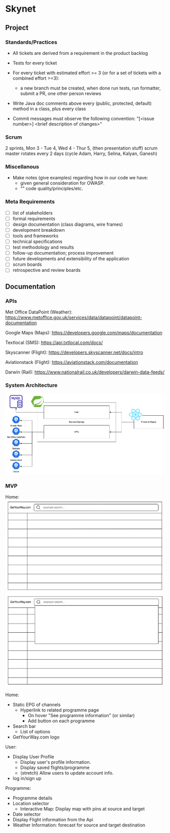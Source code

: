 # Skynet

## Project
### Standards/Practices

- All tickets are derived from a requirement in the product backlog

- Tests for every ticket 

- For every ticket with estimated effort >= 3 (or for a set of tickets with a combined effort >=3):
  - a new branch must be created, when done run tests, run formatter, submit a PR, one other person reviews
 
- Write Java doc comments above every (public, protected, default) method in a class, plus every class

- Commit messages must observe the following convention: "[\<issue number\>] \<brief description of changes\>"
 
### Scrum

2 sprints, Mon 3 - Tue 4, Wed 4 - Thur 5, (then presentation stuff)
scrum master rotates every 2 days (cycle Adam, Harry, Selina, Kalyan, Ganesh)


### Miscellanous

- Make notes (give examples) regarding how in our code we have:
  - given general consideration for OWASP.
  - "" code quality/principles/etc.
    

### Meta Requirements 
- [ ] list of stakeholders 
- [ ] formal requirements
- [ ] design documentation (class diagrams, wire frames)
- [ ] development breakdown
- [ ] tools and frameworks
- [ ] technical specifications
- [ ] test methodology and results 
- [ ] follow-up documentation; process improvement
- [ ] future developments and extensibility of the application
- [ ] scrum boards
- [ ] retrospective and review boards

## Documentation

### APIs

Met Office DataPoint (Weather): https://www.metoffice.gov.uk/services/data/datapoint/datapoint-documentation

Google Maps (Maps): https://developers.google.com/maps/documentation

Textlocal (SMS): https://api.txtlocal.com/docs/

Skyscanner (Flight): https://developers.skyscanner.net/docs/intro

Aviationstack (Flight): https://aviationstack.com/documentation

Darwin (Rail): https://www.nationalrail.co.uk/developers/darwin-data-feeds/


### System Architecture

![System Architecture](docs/system-architecture.png)


### MVP

Home:
![System Architecture](docs/home.png)

Home:
- Static EPG of channels
  - Hyperlink to related programme page
    - On hover "See programme information" (or similar)
    - Add button on each programme
- Search bar
  - List of options
- GetYourWay.com logo

User:
- Display User Profile
  - Display user's profile information.
  - Display saved flights/programme
  - (stretch) Allow users to update account info.
- log in/sign up

Programme:
- Programme details
- Location selector
  - Interactive Map: Display map with pins at source and target
- Date selector
- Display Flight information from the Api 
- Weather Information: forecast for source and target destination


